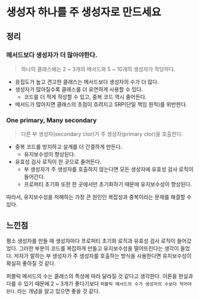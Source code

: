 # 생성자 하나를 주 생성자로 만드세요
## 정리
### 메서드보다 생성자가 더 많아야한다.
> 하나의 클래스에는 2 ~ 3개의 메서드와 5 ~ 10개의 생성자가 적당하다.
- 응집도가 높고 견고한 클래스는 메서드보다 생성자의 수가 더 많다.
- 생성자가 많아질수록 클래스를 더 유연하게 사용할 수 있다.
  - 코드를 더 적게 작성할 수 있고, 중복 코드 역시 줄어든다.
- 메서드가 많아지면 클래스의 초점이 흐려지고 SRP(단일 책임 원칙)를 위반한다.
### One primary, Many secondary
> 다른 부 생성자(secondary ctor)가 주 생성자(primary ctor)을 호출한다.
- 중복 코드를 방지하고 설계를 더 간결하게 만든다.
  - 유지보수성이 향상된다.
- 유효성 검사 로직이 한 곳으로 줄어든다.
  - 부 생성자가 주 생성자를 호출하지 않는다면 모든 생성자에 유효성 검사 로직이 들어간다.
  - 프로퍼티 초기화 또한 한 곳에서만 초기화하기 때문에 유지보수성이 향상된다.

따라서, 유지보수성을 저해하는 가장 큰 원인인 복잡성과 중복이라는 문제를 해결할 수 있다.
## 느낀점
평소 생성자를 만들 때 생성자마다 프로퍼티 초기화 로직과 유효성 검사 로직이 들어갔었다. 
그러한 부분이 코드를 복잡하게 만들고 유지보수성을 떨어뜨린다는 생각이 들었다.
저자가 말하는 부 생성자가 주 생성자를 호출하는 방식을 사용한다면 유지보수성이 확실히 좋아질 것 같다.

퍼블릭 메서드의 수는 클래스의 특성에 따라 달라질 것 같다고 생각한다. 
이론을 현실과 다를 수 있기 때문에 2 ~ 3개가 좋다기보다 `퍼블릭 메서드의 수가 생성자의 수보다 적어야 한다.`라는 개념을 알고 있으면 좋을 것 같다.